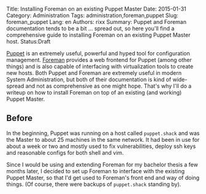 Title: Installing Foreman on an existing Puppet Master
Date:   2015-01-31
Category: Administration
Tags: administration,foreman,puppet
Slug: foreman_puppet
Lang: en
Authors: rixx
Summary: Puppet and Foreman documentation tends to be a bit … spread out, so here you'll find a comprehensive guide to installing Foreman on an existing Puppet Master host.
Status:Draft

[Puppet](https://puppetlabs.com/) is an extremely useful, powerful and hyped tool for configuration management. [Foreman](http://www.theforeman.org/) provides a web frontend for Puppet (among other things) and is also capable of interfacing with virtualization tools to create new hosts. Both Puppet and Foreman are extremely useful in modern System Administration, but both of their documentation is kind of wide-spread and not as comprehensive as one might hope. That's why I'll do a writeup on how to install Foreman on top of an existing (and working) Puppet Master.

## Before

In the beginning, Puppet was running on a host called `puppet.shack` and was the Master to about 25 machines in the same network. It had been in use for about a week or two and mostly used to fix vulnerabilities, deploy ssh keys and reasonable configs for both shell and vim.

Since I would be using and extending Foreman for my bachelor thesis a few months later, I decided to set up Foreman to interface with the existing Puppet Master, so that I'd get used to Foreman's front end and way of doing things. (Of course, there were backups of `puppet.shack` standing by).


